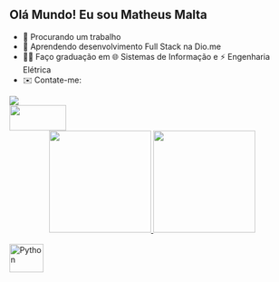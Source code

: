 ## Olá Mundo! Eu sou Matheus Malta

- 🔭 Procurando um trabalho
- 🌱 Aprendendo desenvolvimento Full Stack na Dio.me
- 👨‍🎓 Faço graduação em 🌐 Sistemas de Informação e ⚡ Engenharia Elétrica
- ✉️ Contate-me:
<div> <a href="mailto:matheusmalta.trabalho@gmail.com"><img src="https://img.shields.io/badge/Gmail-D14836?style=for-the-badge&logo=gmail&logoColor=white" target="_blank"></a> </div>

<div> <a href="https://www.linkedin.com/in/matheus-malta-contato"><img src="https://img.shields.io/badge/LinkedIn-0077B5?style=for-the-badge&logo=linkedin&logoColor=white" width="100" height="45"></a></div>

<div align="center">
  <a href="https://github.com/matheusmalt">
  <img height="180em" src="https://github-readme-stats.vercel.app/api?username=matheusmalt&show_icons=true&theme=dark&include_all_commits=true&count_private=true"/>
  <img height="180em" src="https://github-readme-stats.vercel.app/api/top-langs/?username=matheusmalt&layout=compact&langs_count=7&theme=dark"/>
</div>
</div>
<div style="display: inline_block"><br>
  <img src="https://cdn.jsdelivr.net/gh/devicons/devicon/icons/python/python-plain-wordmark.svg" align="center" alt="Python" height="50" width="60">
</div>
